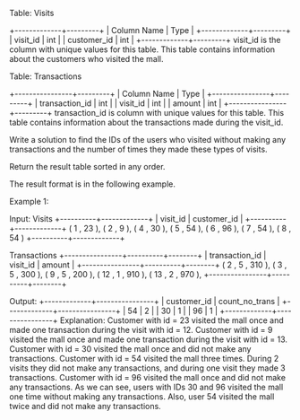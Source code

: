 Table: Visits

+-------------+---------+
| Column Name | Type    |
+-------------+---------+
| visit_id    | int     |
| customer_id | int     |
+-------------+---------+
visit_id is the column with unique values for this table.
This table contains information about the customers who visited the mall.

Table: Transactions

+----------------+---------+
| Column Name    | Type    |
+----------------+---------+
| transaction_id | int     |
| visit_id       | int     |
| amount         | int     |
+----------------+---------+
transaction_id is column with unique values for this table.
This table contains information about the transactions made during the visit_id.

Write a solution to find the IDs of the users who visited without making any transactions and the number of times they made these types of visits.

Return the result table sorted in any order.

The result format is in the following example.

Example 1:

Input:
Visits
+----------+-------------+
| visit_id | customer_id |
+----------+-------------+
(  1       , 23          ),
(  2       , 9           ),
(  4       , 30          ),
(  5       , 54          ),
(  6       , 96          ),
(  7       , 54          ),
(  8       , 54          )
+----------+-------------+

Transactions
+----------------+----------+--------+
| transaction_id | visit_id | amount |
+----------------+----------+--------+
( 2              , 5        , 310    ),
( 3              , 5        , 300    ),
( 9              , 5        , 200    ),
( 12             , 1        , 910    ),
( 13             , 2        , 970    ),
+----------------+----------+--------+

Output:
+-------------+----------------+
| customer_id | count_no_trans |
+-------------+----------------+
| 54          | 2              |
| 30          | 1              |
| 96          | 1              |
+-------------+----------------+
Explanation:
Customer with id = 23 visited the mall once and made one transaction during the visit with id = 12.
Customer with id = 9 visited the mall once and made one transaction during the visit with id = 13.
Customer with id = 30 visited the mall once and did not make any transactions.
Customer with id = 54 visited the mall three times. During 2 visits they did not make any transactions, and during one visit they made 3 transactions.
Customer with id = 96 visited the mall once and did not make any transactions.
As we can see, users with IDs 30 and 96 visited the mall one time without making any transactions. Also, user 54 visited the mall twice and did not make any transactions.
